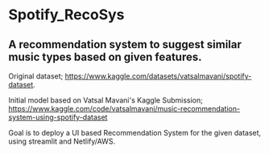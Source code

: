 # Spotify_RecoSys

## A recommendation system to suggest similar music types based on given features.

Original dataset; https://www.kaggle.com/datasets/vatsalmavani/spotify-dataset. 

Initial model based on Vatsal Mavani's Kaggle Submission; https://www.kaggle.com/code/vatsalmavani/music-recommendation-system-using-spotify-dataset

Goal is to deploy a UI based Recommendation System for the given dataset, using streamlit and Netlify/AWS. 
